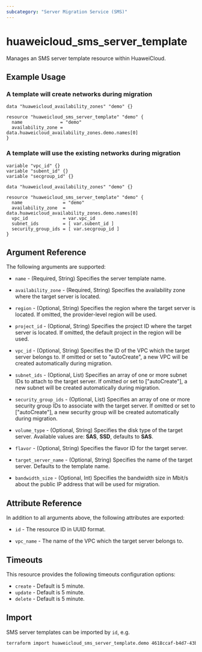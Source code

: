 ```yaml
---
subcategory: "Server Migration Service (SMS)"
---
```


# huaweicloud_sms_server_template

Manages an SMS server template resource within HuaweiCloud.

## Example Usage

### A template will create networks during migration

```hcl
data "huaweicloud_availability_zones" "demo" {}

resource "huaweicloud_sms_server_template" "demo" {
  name              = "demo"
  availability_zone = data.huaweicloud_availability_zones.demo.names[0]
}
```

### A template will use the existing networks during migration

```hcl
variable "vpc_id" {}
variable "subent_id" {}
variable "secgroup_id" {}

data "huaweicloud_availability_zones" "demo" {}

resource "huaweicloud_sms_server_template" "demo" {
  name               = "demo"
  availability_zone  = data.huaweicloud_availability_zones.demo.names[0]
  vpc_id             = var.vpc_id
  subnet_ids         = [ var.subent_id ]
  security_group_ids = [ var.secgroup_id ]
}
```

## Argument Reference

The following arguments are supported:

* `name` - (Required, String) Specifies the server template name.

* `availability_zone` - (Required, String) Specifies the availability zone where the target server is located.

* `region` - (Optional, String) Specifies the region where the target server is located.
  If omitted, the provider-level region will be used.

* `project_id` - (Optional, String) Specifies the project ID where the target server is located.
  If omitted, the default project in the region will be used.

* `vpc_id` - (Optional, String) Specifies the ID of the VPC which the target server belongs to.
  If omitted or set to "autoCreate", a new VPC will be created automatically during migration.

* `subnet_ids` - (Optional, List) Specifies an array of one or more subnet IDs to attach to the target server.
  If omitted or set to ["autoCreate"], a new subnet will be created automatically during migration.

* `security_group_ids` - (Optional, List) Specifies an array of one or more security group IDs to associate with
  the target server. If omitted or set to ["autoCreate"], a new security group will be created automatically during migration.

* `volume_type` - (Optional, String) Specifies the disk type of the target server. Available values are: **SAS**, **SSD**,
  defaults to **SAS**.

* `flavor` - (Optional, String) Specifies the flavor ID for the target server.

* `target_server_name` - (Optional, String) Specifies the name of the target server. Defaults to the template name.

* `bandwidth_size` - (Optional, Int) Specifies the bandwidth size in Mbit/s about the public IP address
  that will be used for migration.

## Attribute Reference

In addition to all arguments above, the following attributes are exported:

* `id` - The resource ID in UUID format.

* `vpc_name` - The name of the VPC which the target server belongs to.

## Timeouts

This resource provides the following timeouts configuration options:

* `create` - Default is 5 minute.
* `update` - Default is 5 minute.
* `delete` - Default is 5 minute.

## Import

SMS server templates can be imported by `id`, e.g.

```sh
terraform import huaweicloud_sms_server_template.demo 4618ccaf-b4d7-43b9-b958-3df3b885126d
```
